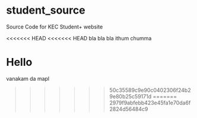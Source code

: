 # student_source

Source Code for KEC Student+ website

<<<<<<< HEAD
<<<<<<< HEAD
bla bla bla
ithum chumma


Hello 
=======
vanakam da mapl
>>>>>>> 50c35589c9e90c0402306f24b29e80b25c59171d
=======
>>>>>>> 2979f9abfebb423e45fa1e70da6f2824d56484c9
